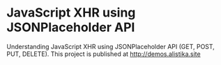 # JavaScript XHR using JSONPlaceholder API

Understanding JavaScript XHR using JSONPlaceholder API (GET, POST, PUT, DELETE). 
This project is published at http://demos.alistika.site

